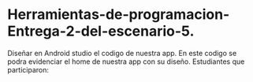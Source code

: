 # Herramientas-de-programacion-Entrega-2-del-escenario-5.
Diseñar en Android studio el codigo de nuestra app. En este codigo se podra evidenciar el home de nuestra app con su diseño. Estudiantes que participaron: 
